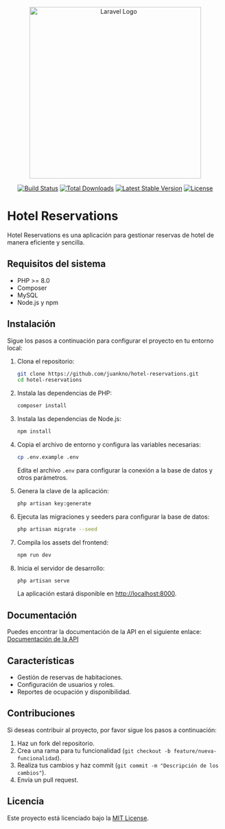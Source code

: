 <p align="center"><a href="https://laravel.com" target="_blank"><img src="https://raw.githubusercontent.com/laravel/art/master/logo-lockup/5%20SVG/2%20CMYK/1%20Full%20Color/laravel-logolockup-cmyk-red.svg" width="400" alt="Laravel Logo"></a></p>

<p align="center">
<a href="https://github.com/laravel/framework/actions"><img src="https://github.com/laravel/framework/workflows/tests/badge.svg" alt="Build Status"></a>
<a href="https://packagist.org/packages/laravel/framework"><img src="https://img.shields.io/packagist/dt/laravel/framework" alt="Total Downloads"></a>
<a href="https://packagist.org/packages/laravel/framework"><img src="https://img.shields.io/packagist/v/laravel/framework" alt="Latest Stable Version"></a>
<a href="https://packagist.org/packages/laravel/framework"><img src="https://img.shields.io/packagist/l/laravel/framework" alt="License"></a>
</p>

# Hotel Reservations

Hotel Reservations es una aplicación para gestionar reservas de hotel de manera eficiente y sencilla.

## Requisitos del sistema

-   PHP >= 8.0
-   Composer
-   MySQL
-   Node.js y npm

## Instalación

Sigue los pasos a continuación para configurar el proyecto en tu entorno local:

1. Clona el repositorio:

    ```bash
    git clone https://github.com/juankno/hotel-reservations.git
    cd hotel-reservations
    ```

2. Instala las dependencias de PHP:

    ```bash
    composer install
    ```

3. Instala las dependencias de Node.js:

    ```bash
    npm install
    ```

4. Copia el archivo de entorno y configura las variables necesarias:

    ```bash
    cp .env.example .env
    ```

    Edita el archivo `.env` para configurar la conexión a la base de datos y otros parámetros.

5. Genera la clave de la aplicación:

    ```bash
    php artisan key:generate
    ```

6. Ejecuta las migraciones y seeders para configurar la base de datos:

    ```bash
    php artisan migrate --seed
    ```

7. Compila los assets del frontend:

    ```bash
    npm run dev
    ```

8. Inicia el servidor de desarrollo:

    ```bash
    php artisan serve
    ```

    La aplicación estará disponible en [http://localhost:8000](http://localhost:8000).

## Documentación

Puedes encontrar la documentación de la API en el siguiente enlace:
[Documentación de la API](http://localhost:8000/docs/api)

## Características

-   Gestión de reservas de habitaciones.
-   Configuración de usuarios y roles.
-   Reportes de ocupación y disponibilidad.

## Contribuciones

Si deseas contribuir al proyecto, por favor sigue los pasos a continuación:

1. Haz un fork del repositorio.
2. Crea una rama para tu funcionalidad (`git checkout -b feature/nueva-funcionalidad`).
3. Realiza tus cambios y haz commit (`git commit -m "Descripción de los cambios"`).
4. Envía un pull request.

## Licencia

Este proyecto está licenciado bajo la [MIT License](LICENSE).
